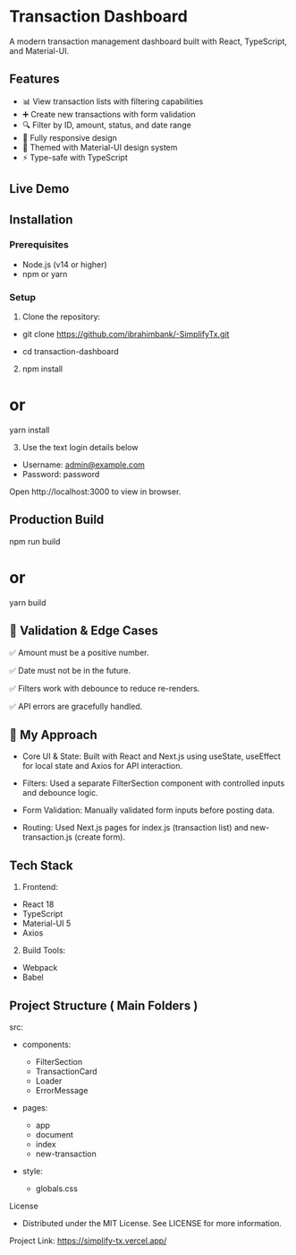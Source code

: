 # Transaction Dashboard

A modern transaction management dashboard built with React, TypeScript, and Material-UI.

## Features

- 📊 View transaction lists with filtering capabilities
- ➕ Create new transactions with form validation
- 🔍 Filter by ID, amount, status, and date range
- 📱 Fully responsive design
- 🎨 Themed with Material-UI design system
- ⚡ Type-safe with TypeScript

## Live Demo

[View Live Demo]: https://simplify-tx.vercel.app/

## Installation

### Prerequisites

- Node.js (v14 or higher)
- npm or yarn

### Setup

1. Clone the repository:

  - git clone https://github.com/ibrahimbank/-SimplifyTx.git
  
  - cd transaction-dashboard

2. npm install
# or
yarn install

3. Use the text login details below

 - Username: admin@example.com
 - Password: password

Open http://localhost:3000 to view in browser.


## Production Build

npm run build
# or
yarn build

## 🧪 Validation & Edge Cases
✅ Amount must be a positive number.

✅ Date must not be in the future.

✅ Filters work with debounce to reduce re-renders.

✅ API errors are gracefully handled.

## 🧠 My Approach
- Core UI & State: Built with React and Next.js using useState, useEffect for local state and Axios for API interaction.

- Filters: Used a separate FilterSection component with controlled inputs and debounce logic.

- Form Validation: Manually validated form inputs before posting data.

- Routing: Used Next.js pages for index.js (transaction list) and new-transaction.js (create form).

## Tech Stack
1. Frontend:
- React 18
- TypeScript
- Material-UI 5
- Axios

2. Build Tools:

- Webpack
- Babel

## Project Structure ( Main Folders )
src:
  - components:      
     - FilterSection 
    - TransactionCard 
     - Loader          
     - ErrorMessage   
  - pages: 
     - app
     - document
     - index 
     - new-transaction 
  
  - style:
      - globals.css
              

License
- Distributed under the MIT License. See LICENSE for more information.


Project Link: https://simplify-tx.vercel.app/
